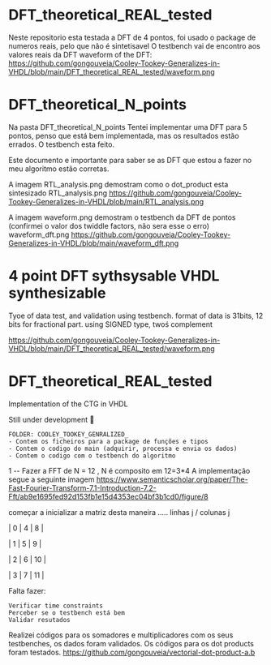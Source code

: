 # DFT_theoretical_REAL_tested


Neste repositorio esta testada a DFT de 4 pontos, foi usado o package de numeros reais, pelo que não é sintetisavel
O testbench vai de encontro aos valores reais da DFT
waveform of the DFT: https://github.com/gongouveia/Cooley-Tookey-Generalizes-in-VHDL/blob/main/DFT_theoretical_REAL_tested/waveform.png
# DFT_theoretical_N_points 

Na pasta DFT_theoretical_N_points 
Tentei implementar uma DFT para 5 pontos, penso que está bem implementada, mas os resultados estão errados.
O testbench esta feito. 

Este documento e importante para saber se as DFT que estou a fazer no meu algoritmo estão corretas.


A imagem RTL_analysis.png demostram como o dot_product esta sintesizado
    RTL_analysis.png https://github.com/gongouveia/Cooley-Tookey-Generalizes-in-VHDL/blob/main/RTL_analysis.png
    
A imagem waveform.png demostram o testbench da DFT de pontos  (confirmei o valor dos twiddle factors, não sera esse o erro)
    waveform_dft.png https://github.com/gongouveia/Cooley-Tookey-Generalizes-in-VHDL/blob/main/waveform_dft.png

# 4 point DFT sythsysable VHDL synthesizable

Tyoe of data test, and validation using testbench.
format of data is 31bits, 12 bits for fractional part. using SIGNED type, twoś complement

https://github.com/gongouveia/Cooley-Tookey-Generalizes-in-VHDL/blob/main/DFT_theoretical_REAL_tested/waveform.png

#  DFT_theoretical_REAL_tested 
Implementation of the CTG in VHDL

Still under development :construction:


    FOLDER: COOLEY_TOOKEY_GENRALIZED_
    - Contem os ficheiros para a package de funções e tipos
    - Contem o codigo do main (adquirir, processa e envia os dados)
    - Contem o codigo com o testbench do algoritmo


1
--  Fazer a FFT de N = 12 , N é composito em 12=3*4
A implementação segue a seguinte imagem
https://www.semanticscholar.org/paper/The-Fast-Fourier-Transform-7.1-Introduction-7.2-Fft/ab9e1695fed92d153fb1e15d4353ec04bf3b1cd0/figure/8

começar a inicializar a matriz desta maneira ..... linhas j / colunas j

 | 0 | 4 | 8  |  

 | 1 | 5 | 9  |

 | 2 | 6 | 10 |

 | 3 | 7 | 11 |   
 
Falta fazer:

    Verificar time constraints
    Perceber se o testbench está bem
    Validar resutados
    

 Realizei códigos para os somadores e multiplicadores com os seus testbenches, os dados foram validados.
 Os códigos para os dot products foram testados. https://github.com/gongouveia/vectorial-dot-product-a.b
